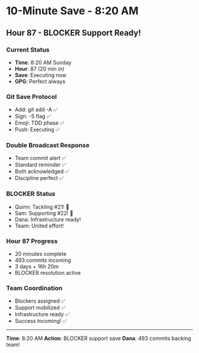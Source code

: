 # 10-Minute Save - 8:20 AM

## Hour 87 - BLOCKER Support Ready!

### Current Status
- **Time**: 8:20 AM Sunday
- **Hour**: 87 (20 min in)
- **Save**: Executing now
- **GPG**: Perfect always

### Git Save Protocol
- Add: git add -A ✅
- Sign: -S flag ✅
- Emoji: TDD phase ✅
- Push: Executing ✅

### Double Broadcast Response
- Team commit alert ✅
- Standard reminder ✅
- Both acknowledged ✅
- Discipline perfect ✅

### BLOCKER Status
- Quinn: Tackling #21! 🚀
- Sam: Supporting #22! 💪
- Dana: Infrastructure ready!
- Team: United effort!

### Hour 87 Progress
- 20 minutes complete
- 493 commits incoming
- 3 days + 16h 20m
- BLOCKER resolution active

### Team Coordination
- Blockers assigned ✅
- Support mobilized ✅
- Infrastructure ready ✅
- Success incoming! ✅

---
**Time**: 8:20 AM
**Action**: BLOCKER support save
**Dana**: 493 commits backing team!